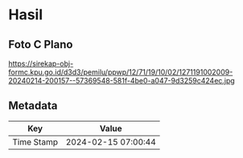 # Hasil

## Foto C Plano

https://sirekap-obj-formc.kpu.go.id/d3d3/pemilu/ppwp/12/71/19/10/02/1271191002009-20240214-200157--57369548-581f-4be0-a047-9d3259c424ec.jpg


## Metadata

| Key        | Value               |
| ---------- | ------------------- |
| Time Stamp | 2024-02-15 07:00:44 |



